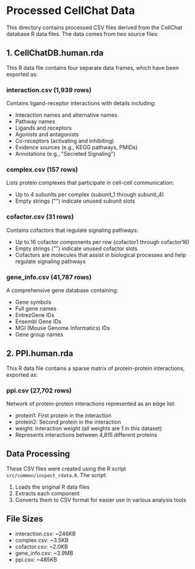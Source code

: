 # Processed CellChat Data

This directory contains processed CSV files derived from the CellChat database R data files. The data comes from two source files:

## 1. CellChatDB.human.rda

This R data file contains four separate data frames, which have been exported as:

### interaction.csv (1,939 rows)
Contains ligand-receptor interactions with details including:
- Interaction names and alternative names
- Pathway names
- Ligands and receptors
- Agonists and antagonists
- Co-receptors (activating and inhibiting)
- Evidence sources (e.g., KEGG pathways, PMIDs)
- Annotations (e.g., "Secreted Signaling")

### complex.csv (157 rows)
Lists protein complexes that participate in cell-cell communication:
- Up to 4 subunits per complex (subunit_1 through subunit_4)
- Empty strings ("") indicate unused subunit slots

### cofactor.csv (31 rows)
Contains cofactors that regulate signaling pathways:
- Up to 16 cofactor components per row (cofactor1 through cofactor16)
- Empty strings ("") indicate unused cofactor slots
- Cofactors are molecules that assist in biological processes and help regulate signaling pathways

### gene_info.csv (41,787 rows)
A comprehensive gene database containing:
- Gene symbols
- Full gene names
- EntrezGene IDs
- Ensembl Gene IDs
- MGI (Mouse Genome Informatics) IDs
- Gene group names

## 2. PPI.human.rda

This R data file contains a sparse matrix of protein-protein interactions, exported as:

### ppi.csv (27,702 rows)
Network of protein-protein interactions represented as an edge list:
- protein1: First protein in the interaction
- protein2: Second protein in the interaction
- weight: Interaction weight (all weights are 1 in this dataset)
- Represents interactions between 4,815 different proteins

## Data Processing

These CSV files were created using the R script `src/common/inspect_rdata.R`. The script:
1. Loads the original R data files
2. Extracts each component
3. Converts them to CSV format for easier use in various analysis tools

## File Sizes
- interaction.csv: ~246KB
- complex.csv: ~3.5KB
- cofactor.csv: ~2.0KB
- gene_info.csv: ~3.9MB
- ppi.csv: ~485KB 